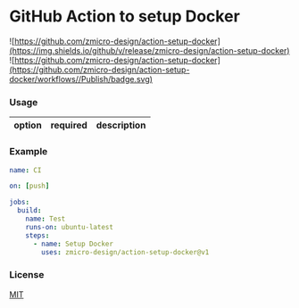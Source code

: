 # GitHub Action to setup Docker

![https://github.com/zmicro-design/action-setup-docker](https://img.shields.io/github/v/release/zmicro-design/action-setup-docker)
![https://github.com/zmicro-design/action-setup-docker](https://github.com/zmicro-design/action-setup-docker/workflows//Publish/badge.svg)

### Usage

| option | required | description |
| ------ | -------- | ----------- |

### Example

```yml
name: CI

on: [push]

jobs:
  build:
    name: Test
    runs-on: ubuntu-latest
    steps:
      - name: Setup Docker
        uses: zmicro-design/action-setup-docker@v1
```

### License

[MIT](./LICENSE)
